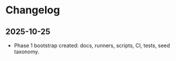 # Changelog

## 2025-10-25
- Phase 1 bootstrap created: docs, runners, scripts, CI, tests, seed taxonomy.
